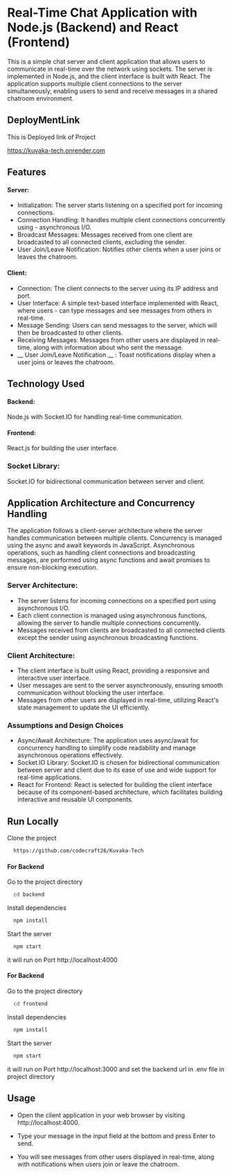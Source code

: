 
# Real-Time Chat Application with Node.js (Backend) and React (Frontend)

This is a simple chat server and client application that allows users to communicate in real-time over the network using sockets. The server is implemented in Node.js, and the client interface is built with React. The application supports multiple client connections to the server simultaneously, enabling users to send and receive messages in a shared chatroom environment.




## DeployMentLink
This is Deployed link of Project

https://kuvaka-tech.onrender.com

## Features

####  Server:

- Initialization: The server starts listening on a specified port for incoming connections.
- Connection Handling: It handles multiple client connections concurrently using - asynchronous I/O.
- Broadcast Messages: Messages received from one client are broadcasted to all connected clients, excluding the sender.
- User Join/Leave Notification: Notifies other clients when a user joins or leaves the chatroom.

#### Client:

- Connection: The client connects to the server using its IP address and port.
- User Interface: A simple text-based interface implemented with React, where users - can type messages and see messages from others in real-time.
- Message Sending: Users can send messages to the server, which will then be broadcasted to other clients.
- Receiving Messages: Messages from other users are displayed in real-time, along with information about who sent the message.
- __ User Join/Leave Notification __ : Toast notifications display when a user joins or leaves the chatroom.



## Technology Used

 #### Backend: 
 Node.js with Socket.IO for handling real-time communication.
 #### Frontend: 
React.js for building the user interface.
### Socket Library: 
Socket.IO for bidirectional communication between server and client.
## Application Architecture and Concurrency Handling

The application follows a client-server architecture where the server handles communication between multiple clients. Concurrency is managed using the async and await keywords in JavaScript. Asynchronous operations, such as handling client connections and broadcasting messages, are performed using async functions and await promises to ensure non-blocking execution.

### Server Architecture:

- The server listens for incoming connections on a specified port using asynchronous I/O.
- Each client connection is managed using asynchronous functions, allowing the server to handle multiple connections concurrently.
- Messages received from clients are broadcasted to all connected clients except the sender using asynchronous broadcasting functions.

### Client Architecture:

- The client interface is built using React, providing a responsive and interactive user interface.
- User messages are sent to the server asynchronously, ensuring smooth communication without blocking the user interface.
- Messages from other users are displayed in real-time, utilizing React's state management to update the UI efficiently.

### Assumptions and Design Choices

- Async/Await Architecture: The application uses async/await for concurrency handling to simplify code readability and manage asynchronous operations effectively.
- Socket.IO Library: Socket.IO is chosen for bidirectional communication between server and client due to its ease of use and wide support for real-time applications.
- React for Frontend: React is selected for building the client interface because of its component-based architecture, which facilitates building interactive and reusable UI components.
## Run Locally

Clone the project

```bash
  https://github.com/codecraft26/Kuvaka-Tech
```


#### For Backend

Go to the project directory

```bash
  cd backend
```

Install dependencies

```bash
  npm install
```

Start the server

```bash
  npm start
```
it will run on Port http://localhost:4000

#### For Backend
Go to the project directory

```bash
  cd frontend
```

Install dependencies

```bash
  npm install
```

Start the server

```bash
  npm start
```
it will run on Port http://localhost:3000 and 
set the backend url in .env file in project directory 







## Usage

- Open the client application in your web browser by visiting http://localhost:4000.

- Type your message in the input field at the bottom and press Enter to send.
- You will see messages from other users displayed in real-time, along with notifications when users join or leave the chatroom.
